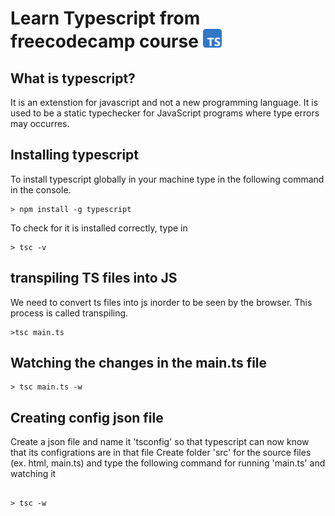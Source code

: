 # Learn Typescript from freecodecamp course <img  width='30px' src='https://github.com/edent/SuperTinyIcons/blob/master/images/svg/typescript.svg' alt='typescript'/>

## What is typescript?

It is an extenstion for javascript and not a new programming language.
It is used to be a static typechecker for JavaScript programs where type errors may occurres.

## Installing typescript

To install typescript globally in your machine type in the following command in the console.

```
> npm install -g typescript
```

To check for it is installed correctly, type in

```
> tsc -v

```
## transpiling TS files into JS
We need to convert ts files into js inorder to be seen by the browser.
This process is called transpiling.
```
>tsc main.ts

```

## Watching the changes in the main.ts file

```
> tsc main.ts -w

```

## Creating config json file

Create a json file and name it 'tsconfig' so that typescript can now know that its configrations are in that file
Create folder 'src' for the source files (ex. html, main.ts)
and type the following command for running 'main.ts' and watching it

```

> tsc -w

```
